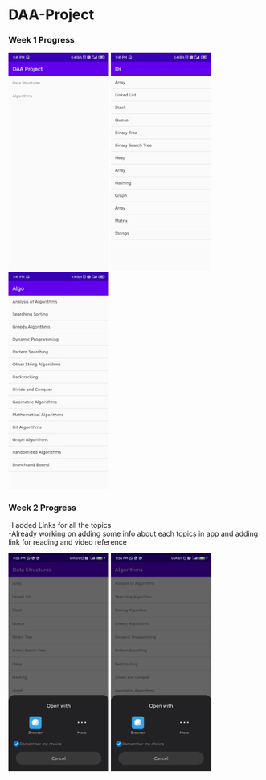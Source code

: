 # DAA-Project
### Week 1 Progress
<Img src="Images/front1.jpg" width=200 > <Img src="Images/ds1.jpg" width=200 > <Img src="Images/algo1.jpg" width=200 >

### Week 2 Progress
-I added Links for all the topics <br/>
-Already working on adding some info about each topics in app and adding link for reading and video reference <br/>

<Img src="Images/ds2.jpg" width=200 > <Img src="Images/algo2.jpg" width=200 >
